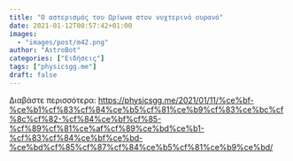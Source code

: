 ```yaml
---
title: "Ο αστερισμός του Ωρίωνα στον νυχτερινό ουρανό"
date: 2021-01-12T00:57:42+01:00
images:
  - "images/post/m42.png"
author: "AstroBot"
categories: ["Ειδήσεις"]
tags: ["physicsgg.me"]
draft: false
---
```




Διαβάστε περισσότερα: https://physicsgg.me/2021/01/11/%ce%bf-%ce%b1%cf%83%cf%84%ce%b5%cf%81%ce%b9%cf%83%ce%bc%cf%8c%cf%82-%cf%84%ce%bf%cf%85-%cf%89%cf%81%ce%af%cf%89%ce%bd%ce%b1-%cf%83%cf%84%ce%bf%ce%bd-%ce%bd%cf%85%cf%87%cf%84%ce%b5%cf%81%ce%b9%ce%bd/
